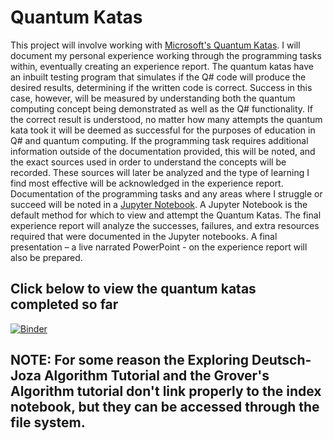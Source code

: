 # Quantum Katas

This project will involve working with [Microsoft's Quantum Katas](https://docs.microsoft.com/en-us/quantum/tutorials/intro-to-katas "Free and open source Q# tutorials"). I will document my personal experience working through the programming tasks within, eventually creating an experience report. The quantum katas have an inbuilt testing program that simulates if the Q# code will produce the desired results, determining if the written code is correct. Success in this case, however, will be measured by understanding both the quantum computing concept being demonstrated as well as the Q# functionality. If the correct result is understood, no matter how many attempts the quantum kata took it will be deemed as successful for the purposes of education in Q# and quantum computing. If the programming task requires additional information outside of the documentation provided, this will be noted, and the exact sources used in order to understand the concepts will be recorded. These sources will later be analyzed and the type of learning I find most effective will be acknowledged in the experience report. Documentation of the programming tasks and any areas where I struggle or succeed will be noted in a [Jupyter Notebook](https://jupyter.org/ "Code and word processor combined"). A Jupyter Notebook is the default method for which to view and attempt the Quantum Katas. The final experience report will analyze the successes, failures, and extra resources required that were documented in the Jupyter notebooks. A final presentation – a live narrated PowerPoint - on the experience report will also be prepared. 


## Click below to view the quantum katas completed so far
[![Binder](https://mybinder.org/badge_logo.svg)](https://mybinder.org/v2/gh/MayoCh/Quantum-Katas/HEAD?filepath=Completed_Katas%2FKataNavigation.ipynb)

## NOTE: For some reason the Exploring Deutsch-Joza Algorithm Tutorial and the Grover's Algorithm tutorial don't link properly to the index notebook, but they can be accessed through the file system.
